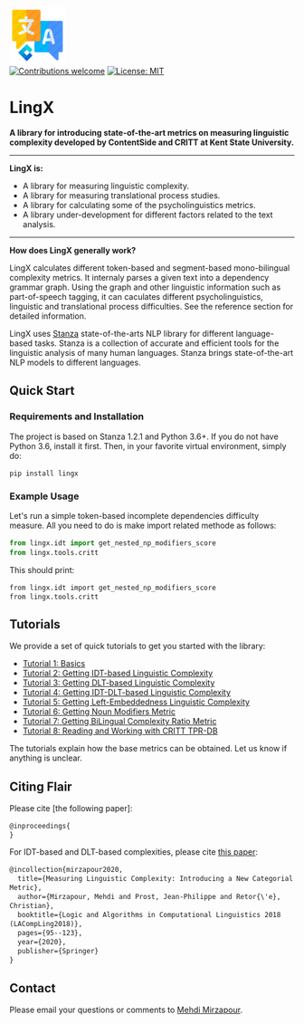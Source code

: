 ![alt text](resources/ContentSide.png)  
[![Contributions welcome](https://img.shields.io/badge/contributions-welcome-brightgreen.svg)](CONTRIBUTING.md)
[![License: MIT](https://img.shields.io/badge/License-MIT-brightgreen.svg)](https://opensource.org/licenses/MIT)
# LingX

**A library for introducing state-of-the-art metrics on measuring linguistic complexity developed by ContentSide and CRITT at Kent State University.**

---

**LingX is:**  

- A library for measuring linguistic complexity.  
- A library for measuring translational process studies.  
- A library for calculating some of the psycholinguistics metrics.  
- A library under-development for different factors related to the text analysis.  

---

**How does LingX generally work?**

LingX calculates different token-based and segment-based mono-bilingual complexity metrics. It internaly parses a given text into a dependency grammar graph. Using the graph and other linguistic information such as part-of-speech tagging, it can caculates different psycholinguistics, linguistic and translational process difficulties. See the reference section for detailed information. 

LingX uses [Stanza](https://stanfordnlp.github.io/stanza/) state-of-the-arts NLP library for different language-based tasks. Stanza is a collection of accurate and efficient tools for the linguistic analysis of many human languages. Stanza brings state-of-the-art NLP models to different languages.

## Quick Start

### Requirements and Installation

The project is based on Stanza 1.2.1 and Python 3.6+. If you do not have Python 3.6, install it first. Then, in your favorite virtual environment, simply do:

```
pip install lingx
```

### Example Usage

Let's run a simple token-based incomplete dependencies difficulty measure. All you need to do is make import related methode as follows:

```python
from lingx.idt import get_nested_np_modifiers_score
from lingx.tools.critt 
```

This should print:

```console
from lingx.idt import get_nested_np_modifiers_score
from lingx.tools.critt 
```

## Tutorials

We provide a set of quick tutorials to get you started with the library:

* [Tutorial 1: Basics](/resources/docs/TUTORIAL_1_BASICS.md)
* [Tutorial 2: Getting IDT-based Linguistic Complexity](/resources/docs/TUTORIAL_2_TAGGING.md)
* [Tutorial 3: Getting DLT-based Linguistic Complexity](/resources/docs/TUTORIAL_3_WORD_EMBEDDING.md)
* [Tutorial 4: Getting IDT-DLT-based Linguistic Complexity](/resources/docs/TUTORIAL_4_ELMO_BERT_FLAIR_EMBEDDING.md)
* [Tutorial 5: Getting Left-Embeddedness Linguistic Complexity](/resources/docs/TUTORIAL_5_DOCUMENT_EMBEDDINGS.md)
* [Tutorial 6: Getting Noun Modifiers Metric](/resources/docs/TUTORIAL_6_CORPUS.md)
* [Tutorial 7: Getting BiLingual Complexity Ratio Metric](/resources/docs/TUTORIAL_7_TRAINING_A_MODEL.md)
* [Tutorial 8: Reading and Working with CRITT TPR-DB ](/resources/docs/TUTORIAL_1_BASICS.md)

The tutorials explain how the base metrics can be obtained. Let us know if anything is unclear.



## Citing Flair

Please cite [the following paper]:

```
@inproceedings{
}
```

For IDT-based and DLT-based complexities, please cite [this paper](https://www.aclweb.org/anthology/papers/N/N19/N19-4010/):

```
@incollection{mirzapour2020,
  title={Measuring Linguistic Complexity: Introducing a New Categorial Metric},
  author={Mirzapour, Mehdi and Prost, Jean-Philippe and Retor{\'e}, Christian},
  booktitle={Logic and Algorithms in Computational Linguistics 2018 (LACompLing2018)},
  pages={95--123},
  year={2020},
  publisher={Springer}
}
```

## Contact

Please email your questions or comments to [Mehdi Mirzapour](mehdi.mirzapour@gmail.com).